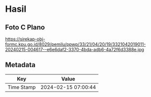 # Hasil

## Foto C Plano

https://sirekap-obj-formc.kpu.go.id/8029/pemilu/ppwp/33/21/04/20/19/3321042019011-20240215-004617--e6e6daf2-3370-4bda-adb6-4a72f6d3388e.jpg


## Metadata

| Key        | Value               |
| ---------- | ------------------- |
| Time Stamp | 2024-02-15 07:00:44 |



